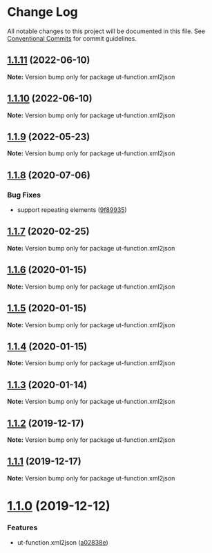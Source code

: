 # Change Log

All notable changes to this project will be documented in this file.
See [Conventional Commits](https://conventionalcommits.org) for commit guidelines.

## [1.1.11](https://github.com/softwaregroup-bg/ut-function/compare/ut-function.xml2json@1.1.10...ut-function.xml2json@1.1.11) (2022-06-10)

**Note:** Version bump only for package ut-function.xml2json





## [1.1.10](https://github.com/softwaregroup-bg/ut-function/compare/ut-function.common-joi@1.7.2...ut-function.xml2json@1.1.10) (2022-06-10)

**Note:** Version bump only for package ut-function.xml2json





## [1.1.9](https://github.com/softwaregroup-bg/ut-function/compare/ut-function.capture-hapi@1.1.3...ut-function.xml2json@1.1.9) (2022-05-23)

**Note:** Version bump only for package ut-function.xml2json





## [1.1.8](https://github.com/softwaregroup-bg/ut-function/compare/ut-function.cbc@1.1.4...ut-function.xml2json@1.1.8) (2020-07-06)


### Bug Fixes

* support repeating elements ([9f89935](https://github.com/softwaregroup-bg/ut-function/commit/9f899357416474167f693785d3461b646efeb089))





## [1.1.7](https://github.com/softwaregroup-bg/ut-function/compare/ut-function.merge@1.5.4...ut-function.xml2json@1.1.7) (2020-02-25)

**Note:** Version bump only for package ut-function.xml2json





## [1.1.6](https://github.com/softwaregroup-bg/ut-function/compare/ut-function.xml2json@1.1.5...ut-function.xml2json@1.1.6) (2020-01-15)

**Note:** Version bump only for package ut-function.xml2json





## [1.1.5](https://github.com/softwaregroup-bg/ut-function/compare/ut-function.cbc@1.1.1...ut-function.xml2json@1.1.5) (2020-01-15)

**Note:** Version bump only for package ut-function.xml2json





## [1.1.4](https://github.com/softwaregroup-bg/ut-function/compare/ut-function.cbc@1.1.0...ut-function.xml2json@1.1.4) (2020-01-15)

**Note:** Version bump only for package ut-function.xml2json





## [1.1.3](https://github.com/softwaregroup-bg/ut-function/compare/ut-function.xml2json@1.1.2...ut-function.xml2json@1.1.3) (2020-01-14)

**Note:** Version bump only for package ut-function.xml2json





## [1.1.2](https://github.com/softwaregroup-bg/ut-function/compare/ut-function.dispatch@1.1.0...ut-function.xml2json@1.1.2) (2019-12-17)

**Note:** Version bump only for package ut-function.xml2json





## [1.1.1](https://github.com/softwaregroup-bg/ut-function/compare/ut-function.xml2json@1.1.0...ut-function.xml2json@1.1.1) (2019-12-17)

**Note:** Version bump only for package ut-function.xml2json





# [1.1.0](https://github.com/softwaregroup-bg/ut-function/compare/ut-function.interpolate@1.1.0...ut-function.xml2json@1.1.0) (2019-12-12)


### Features

* ut-function.xml2json ([a02838e](https://github.com/softwaregroup-bg/ut-function/commit/a02838e))
